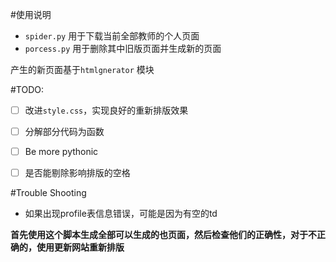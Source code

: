 #使用说明

- `spider.py` 用于下载当前全部教师的个人页面
- `porcess.py` 用于删除其中旧版页面并生成新的页面

产生的新页面基于`htmlgnerator` 模块

#TODO:

- [ ] 改进`style.css`，实现良好的重新排版效果  
- [ ] 分解部分代码为函数  
- [ ] Be more pythonic  
- [ ] 是否能剔除影响排版的空格  

  
#Trouble Shooting

- 如果出现profile表信息错误，可能是因为有空的td



**首先使用这个脚本生成全部可以生成的也页面，然后检查他们的正确性，对于不正确的，使用更新网站重新排版**
